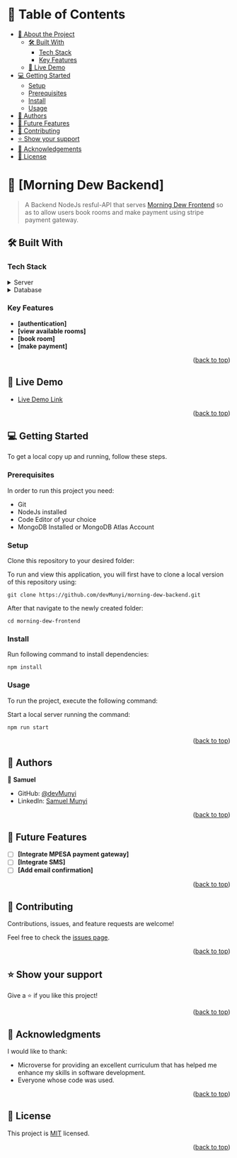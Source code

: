 <a name="readme-top"></a>

# 📗 Table of Contents

- [📖 About the Project](#about-project)
  - [🛠 Built With](#built-with)
    - [Tech Stack](#tech-stack)
    - [Key Features](#key-features)
  - [🚀 Live Demo](#live-demo)
- [💻 Getting Started](#getting-started)
  - [Setup](#setup)
  - [Prerequisites](#prerequisites)
  - [Install](#install)
  - [Usage](#usage)
- [👥 Authors](#authors)
- [🔭 Future Features](#future-features)
- [🤝 Contributing](#contributing)
- [⭐️ Show your support](#support)
- [🙏 Acknowledgements](#acknowledgements)
- [📝 License](#license)

<!-- PROJECT DESCRIPTION -->

# 📖 [Morning Dew Backend] <a name="about-project"></a>

> A Backend NodeJs resful-API that serves [Morning Dew Frontend](https://github.com/devMunyi/morning-dew-frontend) so as to allow users book rooms and make payment using stripe payment gateway.

## 🛠 Built With <a name="built-with"></a>

### Tech Stack <a name="tech-stack"></a>
<details>
  <summary>Server</summary>
  <ul>
    <li><a href="https://nodejs.org/en">NodeJs</a></li>
    <li><a href="https://expressjs.com/">ExpressJs</a></li>
  </ul>
</details>

<details>
<summary>Database</summary>
  <ul>
    <li><a href="https://www.mongodb.com/">MongoDB</a></li>
  </ul>
</details>

<!-- Features -->

### Key Features <a name="key-features"></a>
- **[authentication]**
- **[view available rooms]**
- **[book room]**
- **[make payment]**

<p align="right">(<a href="#readme-top">back to top</a>)</p>

<!-- LIVE DEMO -->

## 🚀 Live Demo <a name="live-demo"></a>
- [Live Demo Link](https://morning-dew-backend-production.up.railway.app/)

<p align="right">(<a href="#readme-top">back to top</a>)</p>

<!-- GETTING STARTED -->

## 💻 Getting Started <a name="getting-started"></a>
To get a local copy up and running, follow these steps.

### Prerequisites

In order to run this project you need:

- Git
- NodeJs installed
- Code Editor of your choice
- MongoDB Installed or MongoDB Atlas Account

### Setup

Clone this repository to your desired folder:

To run and view this application, you will first have to clone a local version of this repository using:

`git clone https://github.com/devMunyi/morning-dew-backend.git`

After that navigate to the newly created folder:

`cd morning-dew-frontend`

### Install

Run following command to install dependencies:

 `npm install`

### Usage

To run the project, execute the following command:

Start a local server running the command:

`npm run start`

<p align="right">(<a href="#readme-top">back to top</a>)</p>

<!-- AUTHORS -->

## 👥 Authors <a name="authors"></a>

👤 **Samuel**

- GitHub: [@devMunyi](https://github.com/devMunyi)
- LinkedIn: [Samuel Munyi](https://www.linkedin.com/in/samuel-munyi)

<p align="right">(<a href="#readme-top">back to top</a>)</p>

<!-- FUTURE FEATURES -->

## 🔭 Future Features <a name="future-features"></a>
- [ ] **[Integrate MPESA payment gateway]**
- [ ] **[Integrate SMS]**
- [ ] **[Add email confirmation]**

<p align="right">(<a href="#readme-top">back to top</a>)</p>

<!-- CONTRIBUTING -->

## 🤝 Contributing <a name="contributing"></a>

Contributions, issues, and feature requests are welcome!

Feel free to check the [issues page](../../issues/).

<p align="right">(<a href="#readme-top">back to top</a>)</p>

<!-- SUPPORT -->

## ⭐️ Show your support <a name="support"></a>
Give a ⭐️ if you like this project!

<p align="right">(<a href="#readme-top">back to top</a>)</p>

<!-- ACKNOWLEDGEMENTS -->

## 🙏 Acknowledgments <a name="acknowledgements"></a>
I would like to thank:
- Microverse for providing an excellent curriculum that has helped me enhance my skills in software development.
- Everyone whose code was used.

<p align="right">(<a href="#readme-top">back to top</a>)</p>

<!-- LICENSE -->

## 📝 License <a name="license"></a>

This project is [MIT](./MIT.md) licensed.

<p align="right">(<a href="#readme-top">back to top</a>)</p>
